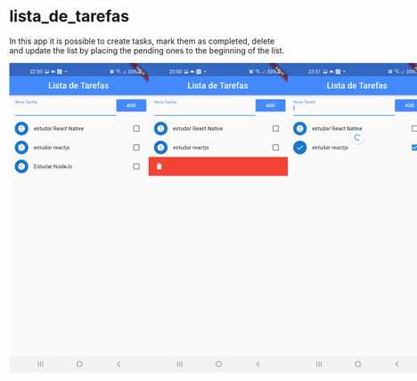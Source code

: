 # lista_de_tarefas

In this app it is possible to create tasks, mark them as completed, delete and update the list by placing the pending ones to the beginning of the list.

<div style="display: flex; flex-direction: row;">
  <img src="./flutter-todo1.jpeg" width="250" >
  <img src="./flutter-todo2.jpeg" width="250" >
  <img src="./flutter-todo3.jpeg" width="250" >
</div>

